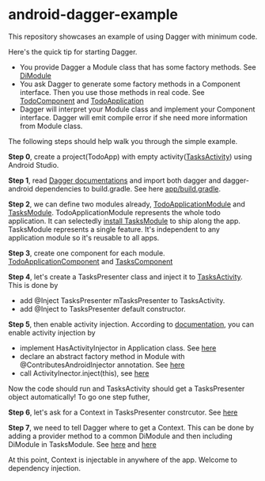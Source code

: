 # android-dagger-example

This repository showcases an example of using Dagger with minimum code.

Here's the quick tip for starting Dagger.

* You provide Dagger a Module class that has some factory methods. See [DiModule](https://github.com/toliuweijing/android-dagger-example/blob/master/app/src/main/java/com/polythinking/weijingliu/todoapp/di/DiModule.java#L23)
* You ask Dagger to generate some factory methods in a Component interface. Then you use those methods in real code. See [TodoComponent](https://github.com/toliuweijing/android-dagger-example/blob/master/app/src/main/java/com/polythinking/weijingliu/todoapp/TodoApplicationComponent.java#L12) and [TodoApplication](https://github.com/toliuweijing/android-dagger-example/blob/master/app/src/main/java/com/polythinking/weijingliu/todoapp/TodoApplication.java#L28)
* Dagger will interpret your Module class and implement your Component interface. Dagger will emit compile error if she need more information from Module class.

The following steps should help walk you through the simple example.

**Step 0**, create a project(TodoApp) with empty activity([TasksActivity](https://github.com/toliuweijing/android-dagger-example/blob/master/app/src/main/java/com/polythinking/weijingliu/todoapp/tasks/view/TasksActivity.java)) using Android Studio.

**Step 1**, read [Dagger documentations](https://github.com/google/dagger#android-gradle) and import both dagger and dagger-android dependencies to build.gradle. See here [app/build.gradle](https://github.com/toliuweijing/android-dagger-example/blob/master/app/build.gradle#L36).

**Step 2**, we can define two modules already, [TodoApplicationModule](https://github.com/toliuweijing/android-dagger-example/blob/master/app/src/main/java/com/polythinking/weijingliu/todoapp/TodoApplicationModule.java) and [TasksModule](https://github.com/toliuweijing/android-dagger-example/blob/master/app/src/main/java/com/polythinking/weijingliu/todoapp/tasks/view/TasksModule.java). TodoApplicationModule represents the whole todo application. It can selectedly [install TasksModule](https://github.com/toliuweijing/android-dagger-example/blob/master/app/src/main/java/com/polythinking/weijingliu/todoapp/TodoApplicationModule.java#L11) to ship along the app. TasksModule represents a single feature. It's independent to any application module so it's reusable to all apps. 

**Step 3**, create one component for each module. [TodoApplicationComponent](https://github.com/toliuweijing/android-dagger-example/blob/master/app/src/main/java/com/polythinking/weijingliu/todoapp/TodoApplicationComponent.java#L12) and [TasksComponent](https://github.com/toliuweijing/android-dagger-example/blob/master/app/src/main/java/com/polythinking/weijingliu/todoapp/tasks/view/TasksComponent.java)

**Step 4**, let's create a TasksPresenter class and inject it to [TasksActivity](https://github.com/toliuweijing/android-dagger-example/blob/master/app/src/main/java/com/polythinking/weijingliu/todoapp/tasks/view/TasksActivity.java#L19). This is done by 
* add @Inject TasksPresenter mTasksPresenter to TasksActivity.
* add @Inject to TasksPresenter default constructor.

**Step 5**, then enable activity injection. According to [documentation](https://google.github.io/dagger//android.html), you can enable activity injection by
* implement HasActivityInjector in Application class. See [here](https://github.com/toliuweijing/android-dagger-example/blob/master/app/src/main/java/com/polythinking/weijingliu/todoapp/TodoApplication.java#L16) 
* declare an abstract factory method in Module with @ContributesAndroidInjector annotation. See [here](https://github.com/toliuweijing/android-dagger-example/blob/master/app/src/main/java/com/polythinking/weijingliu/todoapp/tasks/view/TasksModule.java#L26)
* call ActivityInector.inject(this), see [here](https://github.com/toliuweijing/android-dagger-example/blob/master/app/src/main/java/com/polythinking/weijingliu/todoapp/tasks/view/TasksActivity.java#L26)

Now the code should run and TasksActivity should get a TasksPresenter object automatically! To go one step futher, 

**Step 6**, let's ask for a Context in TasksPresenter constrcutor. See [here](https://github.com/toliuweijing/android-dagger-example/blob/master/app/src/main/java/com/polythinking/weijingliu/todoapp/tasks/view/TasksPresenter.java#L17)

**Step 7**, we need to tell Dagger where to get a Context. This can be done by adding a provider method to a common DiModule and then including DiModule in TasksModule. See [here](https://github.com/toliuweijing/android-dagger-example/blob/master/app/src/main/java/com/polythinking/weijingliu/todoapp/di/DiModule.java#L23) and [here](https://github.com/toliuweijing/android-dagger-example/blob/master/app/src/main/java/com/polythinking/weijingliu/todoapp/tasks/view/TasksModule.java#L19)

At this point, Context is injectable in anywhere of the app. Welcome to dependency injection.



